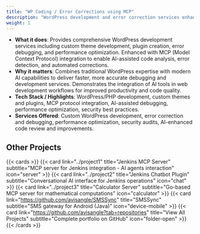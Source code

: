 ```yaml
---
title: "WP Coding / Error Corrections using MCP"
description: "WordPress development and error correction services enhanced with Model Context Protocol integration for AI-assisted debugging and code improvements."
weight: 1
---
```


- **What it does**: Provides comprehensive WordPress development services including custom theme development, plugin creation, error debugging, and performance optimization. Enhanced with MCP (Model Context Protocol) integration to enable AI-assisted code analysis, error detection, and automated corrections.
- **Why it matters**: Combines traditional WordPress expertise with modern AI capabilities to deliver faster, more accurate debugging and development services. Demonstrates the integration of AI tools in web development workflows for improved productivity and code quality.
- **Tech Stack / Highlights**: WordPress/PHP development, custom themes and plugins, MCP protocol integration, AI-assisted debugging, performance optimization, security best practices.
- **Services Offered**: Custom WordPress development, error correction and debugging, performance optimization, security audits, AI-enhanced code review and improvements.

## Other Projects

{{< cards >}}
{{< card link="../project1" title="Jenkins MCP Server" subtitle="MCP server for Jenkins integration - AI agents interaction" icon="server" >}}
{{< card link="../project2" title="Jenkins Chatbot Plugin" subtitle="Conversational AI interface for Jenkins operations" icon="chat" >}}
{{< card link="../project3" title="Calculator Server" subtitle="Go-based MCP server for mathematical computations" icon="calculator" >}}
{{< card link="https://github.com/avisangle/SMSSync" title="SMSSync" subtitle="SMS gateway for Android (Java)" icon="device-mobile" >}}
{{< card link="https://github.com/avisangle?tab=repositories" title="View All Projects" subtitle="Complete portfolio on GitHub" icon="folder-open" >}}
{{< /cards >}}